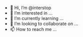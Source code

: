 - 👋 Hi, I’m @interstop
- 👀 I’m interested in ...
- 🌱 I’m currently learning ...
- 💞️ I’m looking to collaborate on ...
- 📫 How to reach me ...

<!---
interstop/interstop is a ✨ special ✨ repository because its `README.md` (this file) appears on your GitHub profile.
You can click the Preview link to take a look at your changes.
--->
